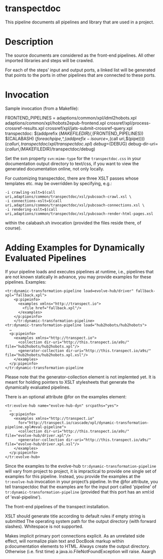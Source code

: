 # transpectdoc

This pipeline documents all pipelines and library that are used in a project.

# Description

The source documents are considered as the front-end pipelines. All other imported libraries and steps will be crawled.

For each of the steps’ input and output ports, a linked list will be generated that points to the ports in other pipelines that are connected to these ports.

# Invocation

Sample invocation (from a Makefile):

FRONTEND_PIPELINES = adaptions/common/xpl/idml2hobots.xpl adaptions/common/xpl/hobots2epub-frontend.xpl crossref/xpl/process-crossref-results.xpl crossref/xpl/jats-submit-crossref-query.xpl
transpectdoc: $(addprefix $(MAKEFILEDIR)/,$(FRONTEND_PIPELINES))
	      $(CALABASH) $(foreach pipe,$^,$(addprefix -i source=,$(call uri,$(pipe)))) \
	      		  	    $(call uri,transpectdoc/xpl/transpectdoc.xpl) \
				    debug=$(DEBUG) debug-dir-uri=$(call uri,$(MAKEFILEDIR)/transpectdoc/debug)

Set the svn property `svn:mime-type` for the `transpectdoc.css` in your documentation output directory to text/css, if you want to view the generated documentation online, not only locally.

For customizing transpectdoc, there are three XSLT passes whose templates etc. may be overridden by specifying, e.g.:

```
-i crawling-xslt=$(call uri,adaptions/common/transpectdoc/xsl/pubcoach-crawl.xsl \
-i connections-xslt=$(call uri,adaptions/common/transpectdoc/xsl/pubcoach-connections.xsl \
-i rendering-xslt=$(call uri,adaptions/common/transpectdoc/xsl/pubcoach-render-html-pages.xsl 
```

within the calabash.sh invocation (provided the files reside there, of course).



# Adding Examples for Dynamically Evaluated Pipelines

If your pipeline loads and executes pipelines at runtime, i.e., pipelines that are not known statically in advance, you may provide examples for these pipelines. Examples:

```
<tr:dynamic-transformation-pipeline load=evolve-hub/driver" fallback-xpl="fallback.xpl">
    <p:pipeinfo>
      <examples xmlns="http://transpect.io">
        <file href="fallback.xpl"/>
      </examples>
    </p:pipeinfo>
    </tr:dynamic-transformation-pipeline>
<tr:dynamic-transformation-pipeline load="hub2hobots/hub2hobots">
  …
  <p:pipeinfo>
    <examples xmlns="http://transpect.io"> 
      <collection dir-uri="http://this.transpect.io/a9s/" file="hub2hobots/hub2hobots.xpl"/>
      <generator-collection dir-uri="http://this.transpect.io/a9s/" file="hub2hobots/hub2hobots.xpl.xsl"/>
    </examples>
  </p:pipeinfo>
</tr:dynamic-transformation-pipeline
```

Please note that the generator-collection element is not implemted yet. It is meant for holding pointers to XSLT stylesheets that generate the dynamically evaluated pipelines.

There is an optional attribute @for on the examples element:

```
<tr:evolve-hub name="evolve-hub-dyn" srcpaths="yes">
  …
  <p:pipeinfo>
    <examples xmlns="http://transpect.io" 
      for="http://transpect.io/cascade/xpl/dynamic-transformation-pipeline.xpl#eval-pipeline">
      <collection dir-uri="http://this.transpect.io/a9s/" file="evolve-hub/driver.xpl"/>
      <generator-collection dir-uri="http://this.transpect.io/a9s/" file="evolve-hub/driver.xpl.xsl"/>
    </examples>
  </p:pipeinfo>
</tr:evolve-hub>
```

Since the examples to the evolve-hub `tr:dynamic-transformation-pipeline` will vary from project to project, it is impractical to provide one single set of examples for this pipeline. Instead, you provide the examples at the `tr:evolve-hub` invocation in your project’s pipeline. In the @for attribute, you tell transpectdoc that the examples are for the input port called 'pipeline' of `tr:dynamic-transformation-pipeline` (provided that this port has an xml:id of 'eval-pipeline').

The front-end pipelines of the transpect installation.

XSLT should generate title according to default rules if empty string is submitted
The operating system path for the output directory (with forward slashes). Whitespace is not supported.

Makes implicit primary port connections explicit. As an unrelated side effect, will normalize plain text and DocBook markup within p:documentation elements to HTML. Always create the output directory. Otherwise (i.e. first time) a java.io.FileNotFoundException will raise. Aaargh